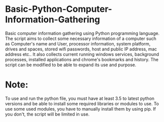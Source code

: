 # Basic-Python-Computer-Information-Gathering
Basic computer information gathering using Python programming language. The script aims to collect some necessary information of a computer such as Computer's name and User, processor information, system platform, drives and spaces, stored wifi passwords, host and public IP address, mac address etc.. It also collects current running windows services, background processes, installed applications and chrome's bookmarks and history. The script can be modified to be able to expand its use and purpose.

# Note:
To use and run the python file, you must have at least 3.5 to latest python versions and be able to install some required libraries or modules to use. To use some used modules, you have to manually install them by using pip. If you don't, the script will be limited in use.
